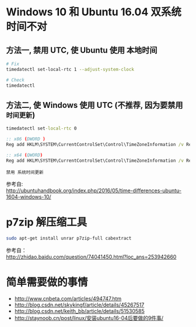 # Windows 10 和 Ubuntu 16.04 双系统 时间不对  
## 方法一, 禁用 UTC, 使 Ubuntu 使用 本地时间
``` bash
# Fix
timedatectl set-local-rtc 1 --adjust-system-clock
```

``` bash
# Check
timedatectl
```

## 方法二, 使 Windows 使用 UTC (不推荐, 因为要禁用 `时间更新`)
``` cmd
timedatectl set-local-rtc 0
```

``` cmd
:: x86 (DWORD )
Reg add HKLM\SYSTEM\CurrentControlSet\Control\TimeZoneInformation /v RealTimeIsUniversal /t REG_DWORD /d 1

:: x64 (QWORD)
Reg add HKLM\SYSTEM\CurrentControlSet\Control\TimeZoneInformation /v RealTimeIsUniversal /t REG_QWORD /d 1
```

```
禁用 系统时间更新
```

参考自:  
http://ubuntuhandbook.org/index.php/2016/05/time-differences-ubuntu-1604-windows-10/


# p7zip 解压缩工具
``` bash
sudo apt-get install unrar p7zip-full cabextract
```
参考自：  
http://zhidao.baidu.com/question/74041450.html?loc_ans=253942660  


# 简单需要做的事情
  - http://www.cnbeta.com/articles/494747.htm
  - http://blog.csdn.net/skykingf/article/details/45267517
  - http://blog.csdn.net/keith_bb/article/details/51530585
  - http://staynoob.cn/post/linux/安装ubuntu16-04后要做的9件事/
